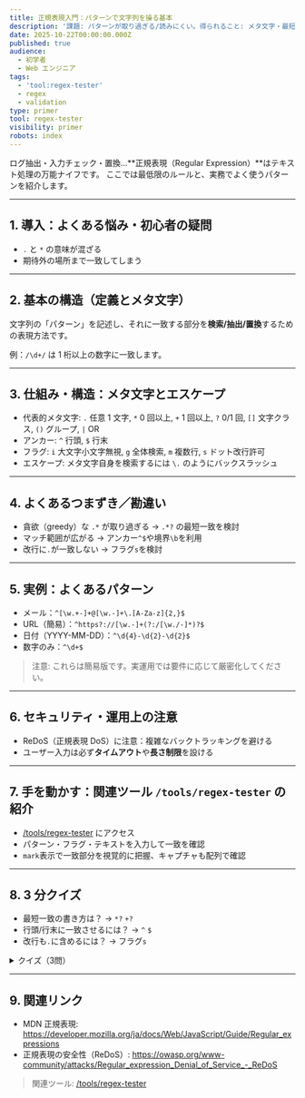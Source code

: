 ```yaml
---
title: 正規表現入門：パターンで文字列を操る基本
description: '課題: パターンが取り過ぎる/読みにくい。得られること: メタ文字・最短一致の基本と実用パターン。'
date: 2025-10-22T00:00:00.000Z
published: true
audience:
  - 初学者
  - Web エンジニア
tags:
  - 'tool:regex-tester'
  - regex
  - validation
type: primer
tool: regex-tester
visibility: primer
robots: index
---
```


ログ抽出・入力チェック・置換…**正規表現（Regular Expression）**はテキスト処理の万能ナイフです。
ここでは最低限のルールと、実務でよく使うパターンを紹介します。

---

## 1. 導入：よくある悩み・初心者の疑問

- `.` と `*` の意味が混ざる
- 期待外の場所まで一致してしまう

---

## 2. 基本の構造（定義とメタ文字）

文字列の「パターン」を記述し、それに一致する部分を**検索/抽出/置換**するための表現方法です。

例：`/\d+/` は 1 桁以上の数字に一致します。

---

## 3. 仕組み・構造：メタ文字とエスケープ

- 代表的メタ文字: `.` 任意 1 文字, `*` 0 回以上, `+` 1 回以上, `?` 0/1 回, `[]` 文字クラス, `()` グループ, `|` OR
- アンカー: `^` 行頭, `$` 行末
- フラグ: `i` 大文字小文字無視, `g` 全体検索, `m` 複数行, `s` ドット改行許可
- エスケープ: メタ文字自身を検索するには `\.` のようにバックスラッシュ

---

## 4. よくあるつまずき／勘違い

- 貪欲（greedy）な `.*` が取り過ぎる → `.*?` の最短一致を検討
- マッチ範囲が広がる → アンカー`^$`や境界`\b`を利用
- 改行に`.`が一致しない → フラグ`s`を検討

---

## 5. 実例：よくあるパターン

- メール：`^[\w.+-]+@[\w.-]+\.[A-Za-z]{2,}$`
- URL（簡易）：`^https?://[\w.-]+(?:/[\w./-]*)?$`
- 日付（YYYY-MM-DD）：`^\d{4}-\d{2}-\d{2}$`
- 数字のみ：`^\d+$`

> 注意: これらは簡易版です。実運用では要件に応じて厳密化してください。

---

## 6. セキュリティ・運用上の注意

- ReDoS（正規表現 DoS）に注意：複雑なバックトラッキングを避ける
- ユーザー入力は必ず**タイムアウト**や**長さ制限**を設ける

---

## 7. 手を動かす：関連ツール `/tools/regex-tester` の紹介

- [/tools/regex-tester](/tools/regex-tester) にアクセス
- パターン・フラグ・テキストを入力して一致を確認
- `mark`表示で一致部分を視覚的に把握、キャプチャも配列で確認

---

## 8. 3 分クイズ

- 最短一致の書き方は？ → `*?` `+?`
- 行頭/行末に一致させるには？ → `^` `$`
- 改行も`.`に含めるには？ → フラグ`s`

<details>
<summary>クイズ（3問）</summary>

1. `\b`は何の境界？ → 単語境界
2. 取り過ぎを防ぐには？ → 最短一致や具体的な文字クラス
3. ReDoS 対策は？ → タイムアウト/長さ制限/パターン簡素化

</details>

---

## 9. 関連リンク

- MDN 正規表現: https://developer.mozilla.org/ja/docs/Web/JavaScript/Guide/Regular_expressions
- 正規表現の安全性（ReDoS）: https://owasp.org/www-community/attacks/Regular_expression_Denial_of_Service_-_ReDoS

> 関連ツール: [/tools/regex-tester](/tools/regex-tester)
